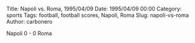Title: Napoli vs. Roma, 1995/04/09
Date: 1995/04/09 00:00
Category: sports
Tags: football, football scores, Napoli, Roma
Slug: napoli-vs-roma
Author: carbonero


Napoli 0 - 0 Roma
